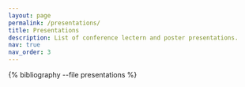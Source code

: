 ```yaml
---
layout: page
permalink: /presentations/
title: Presentations
description: List of conference lectern and poster presentations.
nav: true
nav_order: 3
---
```


<!-- _pages/presentations.md -->
<div class="publications">

{% bibliography --file presentations %}

</div>
